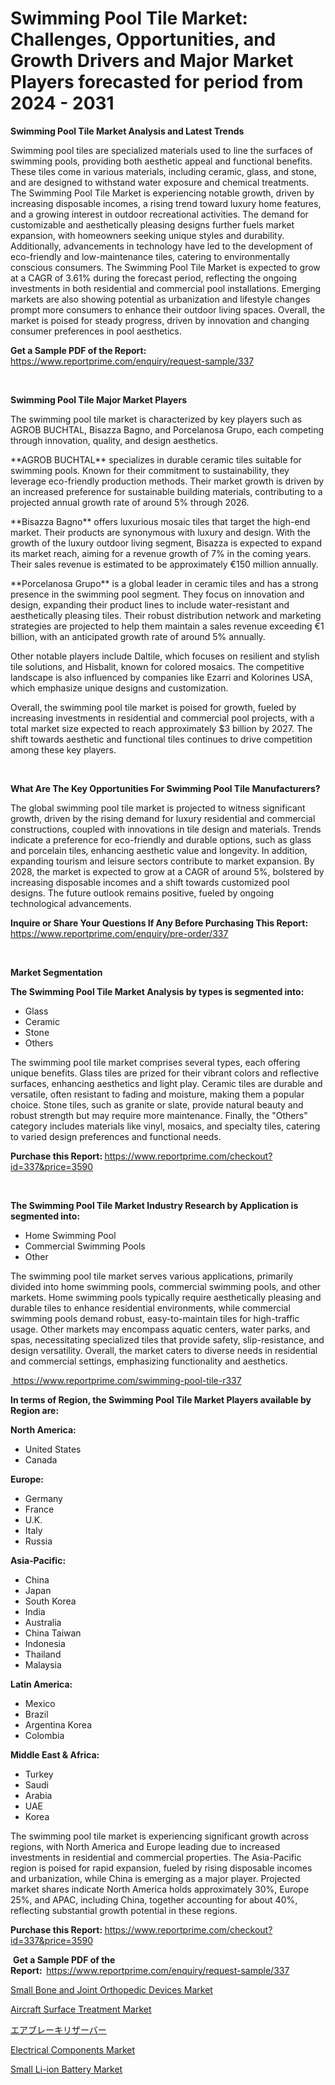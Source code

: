 <p><h1>Swimming Pool Tile Market: Challenges, Opportunities, and Growth Drivers and Major Market Players forecasted for period from 2024 - 2031</h1></p><p><strong>Swimming Pool Tile Market Analysis and Latest Trends</strong></p>
<p><p>Swimming pool tiles are specialized materials used to line the surfaces of swimming pools, providing both aesthetic appeal and functional benefits. These tiles come in various materials, including ceramic, glass, and stone, and are designed to withstand water exposure and chemical treatments. The Swimming Pool Tile Market is experiencing notable growth, driven by increasing disposable incomes, a rising trend toward luxury home features, and a growing interest in outdoor recreational activities. The demand for customizable and aesthetically pleasing designs further fuels market expansion, with homeowners seeking unique styles and durability. Additionally, advancements in technology have led to the development of eco-friendly and low-maintenance tiles, catering to environmentally conscious consumers. The Swimming Pool Tile Market is expected to grow at a CAGR of 3.61% during the forecast period, reflecting the ongoing investments in both residential and commercial pool installations. Emerging markets are also showing potential as urbanization and lifestyle changes prompt more consumers to enhance their outdoor living spaces. Overall, the market is poised for steady progress, driven by innovation and changing consumer preferences in pool aesthetics.</p></p>
<p><strong>Get a Sample PDF of the Report:&nbsp;</strong> <a href="https://www.reportprime.com/enquiry/request-sample/337">https://www.reportprime.com/enquiry/request-sample/337</a></p>
<p>&nbsp;</p>
<p><strong>Swimming Pool Tile Major Market Players</strong></p>
<p><p>The swimming pool tile market is characterized by key players such as AGROB BUCHTAL, Bisazza Bagno, and Porcelanosa Grupo, each competing through innovation, quality, and design aesthetics. </p><p>**AGROB BUCHTAL** specializes in durable ceramic tiles suitable for swimming pools. Known for their commitment to sustainability, they leverage eco-friendly production methods. Their market growth is driven by an increased preference for sustainable building materials, contributing to a projected annual growth rate of around 5% through 2026.</p><p>**Bisazza Bagno** offers luxurious mosaic tiles that target the high-end market. Their products are synonymous with luxury and design. With the growth of the luxury outdoor living segment, Bisazza is expected to expand its market reach, aiming for a revenue growth of 7% in the coming years. Their sales revenue is estimated to be approximately €150 million annually.</p><p>**Porcelanosa Grupo** is a global leader in ceramic tiles and has a strong presence in the swimming pool segment. They focus on innovation and design, expanding their product lines to include water-resistant and aesthetically pleasing tiles. Their robust distribution network and marketing strategies are projected to help them maintain a sales revenue exceeding €1 billion, with an anticipated growth rate of around 5% annually.</p><p>Other notable players include Daltile, which focuses on resilient and stylish tile solutions, and Hisbalit, known for colored mosaics. The competitive landscape is also influenced by companies like Ezarri and Kolorines USA, which emphasize unique designs and customization.</p><p>Overall, the swimming pool tile market is poised for growth, fueled by increasing investments in residential and commercial pool projects, with a total market size expected to reach approximately $3 billion by 2027. The shift towards aesthetic and functional tiles continues to drive competition among these key players.</p></p>
<p>&nbsp;</p>
<p><strong>What Are The Key Opportunities For Swimming Pool Tile Manufacturers?</strong></p>
<p><p>The global swimming pool tile market is projected to witness significant growth, driven by the rising demand for luxury residential and commercial constructions, coupled with innovations in tile design and materials. Trends indicate a preference for eco-friendly and durable options, such as glass and porcelain tiles, enhancing aesthetic value and longevity. In addition, expanding tourism and leisure sectors contribute to market expansion. By 2028, the market is expected to grow at a CAGR of around 5%, bolstered by increasing disposable incomes and a shift towards customized pool designs. The future outlook remains positive, fueled by ongoing technological advancements.</p></p>
<p><strong>Inquire or Share Your Questions If Any Before Purchasing This Report:</strong> <a href="https://www.reportprime.com/enquiry/pre-order/337">https://www.reportprime.com/enquiry/pre-order/337</a></p>
<p>&nbsp;</p>
<p><strong>Market Segmentation</strong></p>
<p><strong>The Swimming Pool Tile Market Analysis by types is segmented into:</strong></p>
<p><ul><li>Glass</li><li>Ceramic</li><li>Stone</li><li>Others</li></ul></p>
<p><p>The swimming pool tile market comprises several types, each offering unique benefits. Glass tiles are prized for their vibrant colors and reflective surfaces, enhancing aesthetics and light play. Ceramic tiles are durable and versatile, often resistant to fading and moisture, making them a popular choice. Stone tiles, such as granite or slate, provide natural beauty and robust strength but may require more maintenance. Finally, the "Others" category includes materials like vinyl, mosaics, and specialty tiles, catering to varied design preferences and functional needs.</p></p>
<p><strong>Purchase this Report:&nbsp;</strong><a href="https://www.reportprime.com/checkout?id=337&price=3590">https://www.reportprime.com/checkout?id=337&price=3590</a></p>
<p>&nbsp;</p>
<p><strong>The Swimming Pool Tile Market Industry Research by Application is segmented into:</strong></p>
<p><ul><li>Home Swimming Pool</li><li>Commercial Swimming Pools</li><li>Other</li></ul></p>
<p><p>The swimming pool tile market serves various applications, primarily divided into home swimming pools, commercial swimming pools, and other markets. Home swimming pools typically require aesthetically pleasing and durable tiles to enhance residential environments, while commercial swimming pools demand robust, easy-to-maintain tiles for high-traffic usage. Other markets may encompass aquatic centers, water parks, and spas, necessitating specialized tiles that provide safety, slip-resistance, and design versatility. Overall, the market caters to diverse needs in residential and commercial settings, emphasizing functionality and aesthetics.</p></p>
<p><a href="https://www.reportprime.com/swimming-pool-tile-r337">&nbsp;https://www.reportprime.com/swimming-pool-tile-r337</a></p>
<p><strong>In terms of Region, the Swimming Pool Tile Market Players available by Region are:</strong></p>
<p>
    <p> <strong> North America: </strong>
        <ul>
            <li>United States</li>
            <li>Canada</li>
        </ul>
        </p> 
    <p> <strong> Europe: </strong>
        <ul>
            <li>Germany</li>
            <li>France</li>
            <li>U.K.</li>
            <li>Italy</li>
            <li>Russia</li>
        </ul>
        </p> 
    <p> <strong> Asia-Pacific: </strong>
        <ul>
            <li>China</li>
            <li>Japan</li>
            <li>South Korea</li>
            <li>India</li>
            <li>Australia</li>
            <li>China Taiwan</li>
            <li>Indonesia</li>
            <li>Thailand</li>
            <li>Malaysia</li>
        </ul>
        </p> 
    <p> <strong> Latin America: </strong>
        <ul>
            <li>Mexico</li>
            <li>Brazil</li>
            <li>Argentina Korea</li>
            <li>Colombia</li>
        </ul>
        </p> 
    <p> <strong> Middle East & Africa: </strong>
        <ul>
            <li>Turkey</li>
            <li>Saudi</li>
            <li>Arabia</li>
            <li>UAE</li>
            <li>Korea</li>
        </ul>
    </p>
    </p>
<p><p>The swimming pool tile market is experiencing significant growth across regions, with North America and Europe leading due to increased investments in residential and commercial properties. The Asia-Pacific region is poised for rapid expansion, fueled by rising disposable incomes and urbanization, while China is emerging as a major player. Projected market shares indicate North America holds approximately 30%, Europe 25%, and APAC, including China, together accounting for about 40%, reflecting substantial growth potential in these regions.</p></p>
<p><strong>Purchase this Report: </strong><a href="https://www.reportprime.com/checkout?id=337&price=3590">https://www.reportprime.com/checkout?id=337&price=3590</a></p>
<p>&nbsp;<strong>Get a Sample PDF of the Report:&nbsp;&nbsp;</strong><a href="https://www.reportprime.com/enquiry/request-sample/337">https://www.reportprime.com/enquiry/request-sample/337</a></p>
<p><strong></strong></p>
<p><p><a href="https://www.linkedin.com/pulse/market-leaders-laggards-global-small-bone-joint-orthopedic-devices-jo8be?trackingId=3oMKzzaQRWWXYU7neYMw7g%3D%3D">Small Bone and Joint Orthopedic Devices Market</a></p><p><a href="https://issuu.com/reportprime-2/docs/aircraft-surface-treatment-market-s_c6931f56cfc207">Aircraft Surface Treatment Market</a></p><p><a href="https://medium.com/@zionmetz1960/%E3%82%A8%E3%82%A2%E3%83%96%E3%83%AC%E3%83%BC%E3%82%AD%E3%83%AA%E3%82%B6%E3%83%BC%E3%83%90%E5%B8%82%E5%A0%B4%E3%81%AE%E6%96%B0%E3%81%9F%E3%81%AA%E3%83%88%E3%83%AC%E3%83%B3%E3%83%89%E3%81%A82024%E5%B9%B4%E3%81%8B%E3%82%892031%E5%B9%B4%E3%81%BE%E3%81%A7%E3%81%AE%E5%B0%86%E6%9D%A5%E3%81%AE%E5%B1%95%E6%9C%9B-3ad281edaebd">エアブレーキリザーバー</a></p><p><a href="https://medium.com/@howelllesch2023/strategic-roadmap-global-electrical-components-market-insights-and-opportunities-2024-2031-babb996c50b9">Electrical Components Market</a></p><p><a href="https://www.linkedin.com/pulse/analyzing-small-li-ion-battery-market-dynamics-growth-drivers-vtg7e?trackingId=3%2BDceJp7Q4KHF2EQ6fNR2Q%3D%3D">Small Li-ion Battery Market</a></p></p>